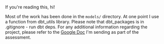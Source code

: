 If you're reading this, hi!

Most of the work has been done in the `models/` directory.
At one point I use a function from dbt_utils library. Please note that dbt_packages is in .gitignore - run dbt deps.
For any additional information regarding the project, please refer to the [Google Doc](https://docs.google.com/document/d/1hEEuRDSqQ6GbLvS1jkzMtQbqdpRGbk7IWctQle-xBqI/edit?usp=sharing) I'm sending as part of the assessment.
